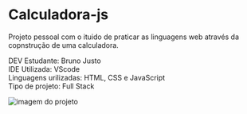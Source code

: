 # Calculadora-js
Projeto pessoal com o ituido de praticar as linguagens web através da copnstrução de uma calculadora.

DEV Estudante: Bruno Justo <br/>
IDE Utilizada: VScode <br/>
Linguagens urilizadas: HTML, CSS e JavaScript <br/>
Tipo de projeto: Full Stack 

![imagem do projeto](https://user-images.githubusercontent.com/85250651/135770378-7ae916b2-a86b-4caf-a9f0-10098da44c16.png)
